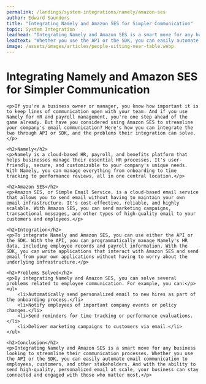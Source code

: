 ```yaml
---
permalink: /landings/system-integrations/namely/amazon-ses
author: Edward Saunders
title: "Integrating Namely and Amazon SES for Simpler Communication"
topic: System Integration
leadhead: "Integrating Namely and Amazon SES is a smart move for any business looking to streamline their communication processes"
leadtext: "Whether you use the API or the SDK, you can easily automate email communication to employees, customers, and other stakeholders. And with the ability to send high-quality, personalized email at scale, your business can stay connected and engaged with those who matter most."
image: /assets/images/articles/people-sitting-near-table.webp
---
```

<div class="arttext">	<h1>Integrating Namely and Amazon SES for Simpler Communication</h1>

	<p>If you're a business owner or manager, you know how important it is to keep lines of communication open with your team. And if you use Namely for HR and payroll management, you're one step ahead of the game already. But have you considered using Amazon SES to streamline your company's email communication? Here's how you can integrate the two through API or SDK, and the problems their integration can solve.</p>

	<h2>Namely</h2>
	<p>Namely is a cloud-based HR, payroll, and benefits platform that helps businesses manage their essential HR processes. It's user-friendly, secure, and customizable to your company's unique needs. With Namely, you can manage everything from onboarding to time tracking to performance reviews, all in one central location.</p>

	<h2>Amazon SES</h2>
	<p>Amazon SES, or Simple Email Service, is a cloud-based email service that allows you to send email without having to maintain your own email infrastructure. It's cost-effective, reliable, and highly scalable. With Amazon SES, you can send marketing campaigns, transactional messages, and other types of high-quality email to your customers and employees.</p>

	<h2>Integration</h2>
	<p>To integrate Namely and Amazon SES, you can use either the API or the SDK. With the API, you can programmatically manage Namely's HR data, including employee records and payroll information. With the SDK, you can write applications that interact with Amazon SES and send email from your own applications without having to worry about the underlying infrastructure.</p>

	<h2>Problems Solved</h2>
	<p>By integrating Namely and Amazon SES, you can solve several problems related to employee communication. For example, you can:</p>
	<ul>
		<li>Automatically send personalized email to new hires as part of the onboarding process.</li>
		<li>Notify employees of important company events or policy changes.</li>
		<li>Send reminders for time tracking or performance evaluations.</li>
		<li>Deliver marketing campaigns to customers via email.</li>
	</ul>

	<h2>Conclusion</h2>
	<p>Integrating Namely and Amazon SES is a smart move for any business looking to streamline their communication processes. Whether you use the API or the SDK, you can easily automate email communication to employees, customers, and other stakeholders. And with the ability to send high-quality, personalized email at scale, your business can stay connected and engaged with those who matter most.</p>
</div>